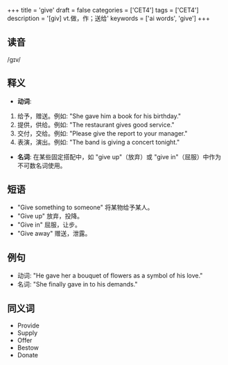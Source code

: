 +++
title = 'give'
draft = false
categories = ['CET4']
tags = ['CET4']
description = '[giv] vt.做，作；送给'
keywords = ['ai words', 'give']
+++

## 读音
/gɪv/

## 释义
- **动词**:
1. 给予，赠送。例如: "She gave him a book for his birthday."
2. 提供，供给。例如: "The restaurant gives good service."
3. 交付，交给。例如: "Please give the report to your manager."
4. 表演，演出。例如: "The band is giving a concert tonight."

- **名词**:
在某些固定搭配中，如 "give up"（放弃）或 "give in"（屈服）中作为不可数名词使用。

## 短语
- "Give something to someone" 将某物给予某人。
- "Give up" 放弃，投降。
- "Give in" 屈服，让步。
- "Give away" 赠送，泄露。

## 例句
- 动词: "He gave her a bouquet of flowers as a symbol of his love."
- 名词: "She finally gave in to his demands."

## 同义词
- Provide
- Supply
- Offer
- Bestow
- Donate
